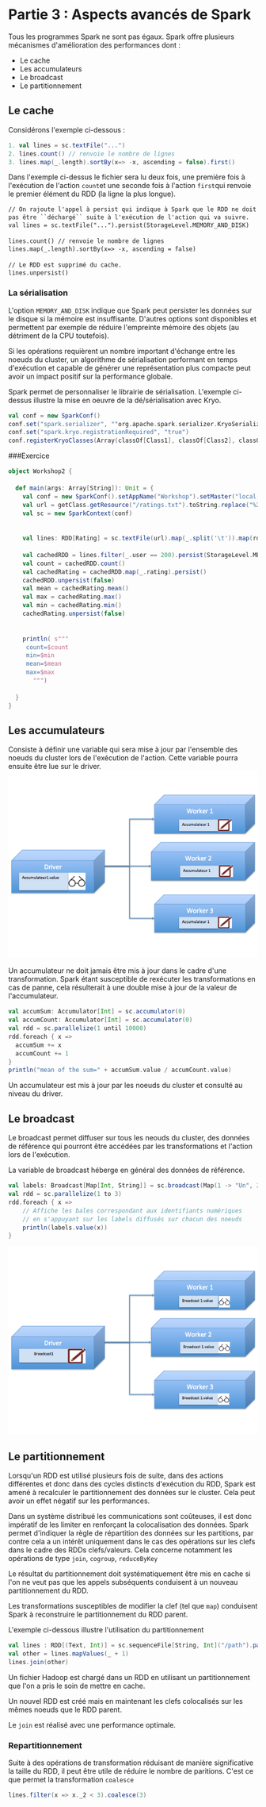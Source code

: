 # Partie 3 : Aspects avancés de Spark
Tous les programmes Spark ne sont pas égaux. Spark offre plusieurs mécanismes d'amélioration des performances dont :
+ Le cache
+ Les accumulateurs
+ Le broadcast
+ Le partitionnement

## Le cache
Considérons l'exemple ci-dessous :
```scala
1. val lines = sc.textFile("...")
2. lines.count() // renvoie le nombre de lignes
3. lines.map(_.length).sortBy(x=> -x, ascending = false).first()
```

Dans l'exemple ci-dessus le fichier sera lu deux fois, une première fois à l'exécution de l'action ``count``et une seconde fois à l'action ``first``qui renvoie le premier élément du RDD (la ligne la plus longue).
```
// On rajoute l'appel à persist qui indique à Spark que le RDD ne doit pas être ``déchargé`` suite à l'exécution de l'action qui va suivre.
val lines = sc.textFile("...").persist(StorageLevel.MEMORY_AND_DISK)

lines.count() // renvoie le nombre de lignes
lines.map(_.length).sortBy(x=> -x, ascending = false)

// Le RDD est supprimé du cache.
lines.unpersist()

```

### La sérialisation
L'option ``MEMORY_AND_DISK`` indique que Spark peut persister les données sur le disque si la mémoire est insuffisante. D'autres options sont disponibles et permettent par exemple de réduire l'empreinte mémoire des objets (au détriment de la CPU toutefois).

Si les opérations requièrent un nombre important d'échange entre les noeuds du cluster, un algorithme de sérialisation performant en temps d'exécution et capable de générer une représentation plus compacte peut avoir un impact positif sur la performance globale. 

Spark permet de personnaliser le librairie de sérialisation. L'exemple ci-dessus illustre la mise en oeuvre de la dé/sérialisation avec Kryo.
```Scala
val conf = new SparkConf()
conf.set("spark.serializer", ""org.apache.spark.serializer.KryoSerializer)
conf.set("spark.kryo.registrationRequired", "true")
conf.registerKryoClasses(Array(classOf[Class1], classOf[Class2], classOf[Class3]))
```
###Exercice
```scala
object Workshop2 {

  def main(args: Array[String]): Unit = {
    val conf = new SparkConf().setAppName("Workshop").setMaster("local[*]")
    val url = getClass.getResource("/ratings.txt").toString.replace("%20", " ")
    val sc = new SparkContext(conf)


    val lines: RDD[Rating] = sc.textFile(url).map(_.split('\t')).map(row => Rating(row(0).toLong, row(1).toLong, row(2).toInt, new Timestamp(row(3).toLong * 1000)))

    val cachedRDD = lines.filter(_.user == 200).persist(StorageLevel.MEMORY_AND_DISK)
    val count = cachedRDD.count()
    val cachedRating = cachedRDD.map(_.rating).persist()
    cachedRDD.unpersist(false)
    val mean = cachedRating.mean()
    val max = cachedRating.max()
    val min = cachedRating.min()
    cachedRating.unpersist(false)


    println( s"""
     count=$count
     min=$min
     mean=$mean
     max=$max
       """)

  }
}
```

## Les accumulateurs
Consiste à définir une variable qui sera mise à jour par l'ensemble des noeuds du cluster lors de l'exécution de l'action. Cette variable pourra ensuite être lue sur le driver.
![](rdd4.png)

Un accumulateur ne doit jamais être mis à jour dans le cadre d'une transformation. Spark étant susceptible de rexécuter les transformations en cas de panne, cela résulterait à une double mise à jour de la valeur de l'accumulateur.

```scala
val accumSum: Accumulator[Int] = sc.accumulator(0)
val accumCount: Accumulator[Int] = sc.accumulator(0)
val rdd = sc.parallelize(1 until 10000)
rdd.foreach { x =>
  accumSum += x
  accumCount += 1
}
println("mean of the sum=" + accumSum.value / accumCount.value)

```

Un accumulateur est mis à jour par les noeuds du cluster et consulté au niveau du driver.

## Le broadcast

Le broadcast permet diffuser sur tous les neouds du cluster, des données de référence qui pourront être accédées par les transformations et l'action lors de l'exécution.

La variable de broadcast héberge en général des données de référence.

```scala
val labels: Broadcast[Map[Int, String]] = sc.broadcast(Map(1 -> "Un", 2->"2", 3 -> "3"))
val rdd = sc.parallelize(1 to 3)
rdd.foreach { x =>
    // Affiche les bales correspondant aux identifiants numériques
    // en s'appuyant sur les labels diffusés sur chacun des noeuds
    println(labels.value(x))
}
```
![](rdd5.png)

## Le partitionnement
Lorsqu'un RDD est utilisé plusieurs fois de suite, dans des actions différentes et donc dans des cycles distincts d'exécution du RDD, Spark est amené à recalculer le partitionnement des données sur le cluster. Cela peut avoir un effet négatif sur les performances.

Dans un système distribué les communications sont coûteuses, il est donc impératif de les limiter en renforçant la colocalisation des données. Spark permet d'indiquer la règle de répartition des données sur les partitions, par contre cela a un intérêt uniquement dans le cas des opérations sur les clefs dans le cadre des RDDs clefs/valeurs. Cela concerne notamment les opérations de type ``join``, ``cogroup``, ``reduceByKey``

Le résultat du partitionnement doit systématiquement être mis en cache si l'on ne veut pas que les appels subséquents conduisent à un nouveau partitionnement du RDD.

Les transformations susceptibles de modifier la clef (tel que ``map``) conduisent Spark à reconstruire le partitionnement du RDD parent.


L'exemple ci-dessous illustre l'utilisation du partitionnement
```Scala
val lines : RDD[(Text, Int)] = sc.sequenceFile[String, Int]("/path").partitionBy(new HashPartitioner(10)).persist()
val other = lines.mapValues(_ + 1)
lines.join(other)

```

Un fichier Hadoop est chargé dans un RDD en utilisant un partitionnement que l'on a pris le soin de mettre en cache.

Un nouvel RDD est créé mais en maintenant les clefs colocalisés sur les mêmes noeuds que le RDD parent.

Le ``join`` est réalisé avec une performance optimale.

### Repartitionnement
Suite à des opérations de transformation réduisant de manière significative la taille du RDD, il peut être utile de réduire le nombre de paritions. C'est ce que permet la transformation ``coalesce``

```scala
lines.filter(x => x._2 < 3).coalesce(3)
```
